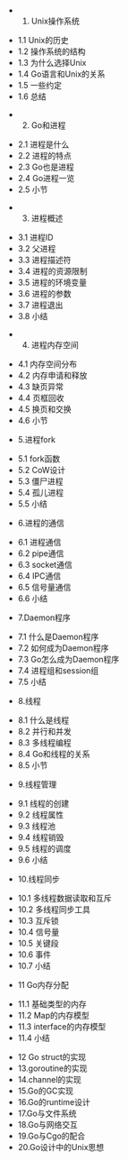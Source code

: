 * 1. Unix操作系统
 - 1.1 Unix的历史
 - 1.2 操作系统的结构
 - 1.3 为什么选择Unix
 - 1.4 Go语言和Unix的关系
 - 1.5 一些约定
 - 1.6 总结
* 2. Go和进程
 - 2.1 进程是什么
 - 2.2 进程的特点
 - 2.3 Go也是进程
 - 2.4 Go进程一览
 - 2.5 小节 
* 3. 进程概述
 - 3.1 进程ID
 - 3.2 父进程
 - 3.3 进程描述符
 - 3.4 进程的资源限制
 - 3.5 进程的环境变量
 - 3.6 进程的参数
 - 3.7 进程退出
 - 3.8 小结
* 4. 进程内存空间
 - 4.1 内存空间分布
 - 4.2 内存申请和释放
 - 4.3 缺页异常
 - 4.4 页框回收
 - 4.5 换页和交换
 - 4.6 小节
* 5.进程fork
 - 5.1 fork函数
 - 5.2 CoW设计
 - 5.3 僵尸进程
 - 5.4 孤儿进程
 - 5.5 小结
* 6.进程的通信
 - 6.1 进程通信
 - 6.2 pipe通信
 - 6.3 socket通信
 - 6.4 IPC通信
 - 6.5 信号量通信
 - 6.6 小结
* 7.Daemon程序
 - 7.1 什么是Daemon程序
 - 7.2 如何成为Daemon程序
 - 7.3 Go怎么成为Daemon程序
 - 7.4 进程组和session组
 - 7.5 小结
* 8.线程
 - 8.1 什么是线程
 - 8.2 并行和并发
 - 8.3 多线程编程
 - 8.4 Go和线程的关系
 - 8.5 小节
* 9.线程管理
 - 9.1 线程的创建
 - 9.2 线程属性
 - 9.3 线程池
 - 9.4 线程销毁
 - 9.5 线程的调度
 - 9.6 小结
* 10.线程同步
 - 10.1 多线程数据读取和互斥
 - 10.2 多线程同步工具
 - 10.3 互斥锁
 - 10.4 信号量
 - 10.5 关键段
 - 10.6 事件
 - 10.7 小结
* 11 Go内存分配
 - 11.1 基础类型的内存
 - 11.2 Map的内存模型
 - 11.3 interface的内存模型
 - 11.4 小结
* 12 Go struct的实现
* 13.goroutine的实现
* 14.channel的实现
* 15.Go的GC实现
* 16.Go的runtime设计
* 17.Go与文件系统
* 18.Go与网络交互
* 19.Go与Cgo的配合
* 20.Go设计中的Unix思想